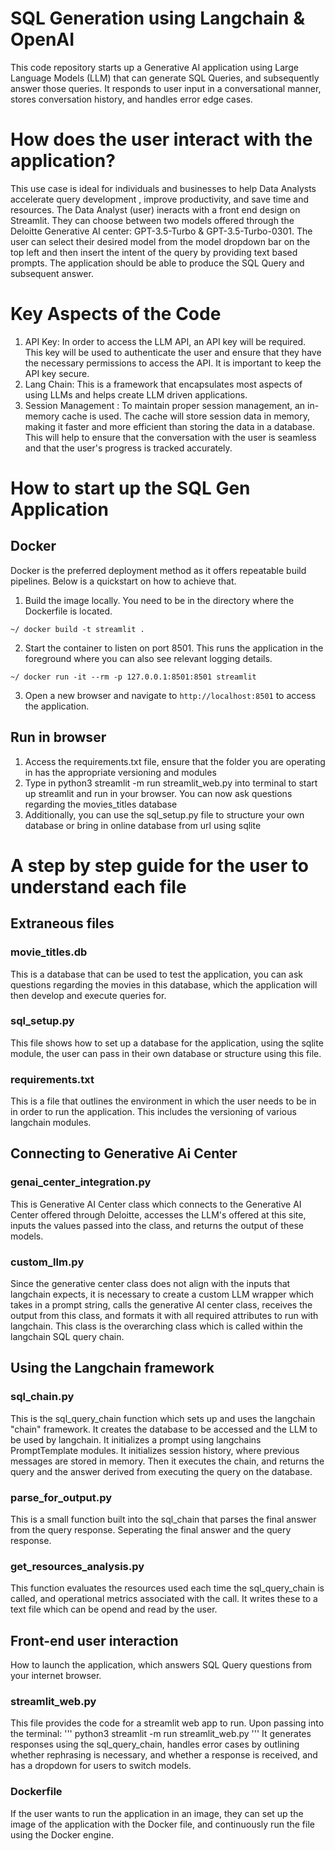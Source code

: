 # SQL Generation using Langchain & OpenAI
This code repository starts up a Generative AI application using Large Language Models (LLM) that can generate SQL Queries, and subsequently answer those queries. It responds to user input in a conversational manner, stores conversation history, and handles error edge cases.

# How does the user interact with the application?
This use case is ideal for individuals and businesses to help Data Analysts accelerate query development , improve productivity, and save time and resources. The Data Analyst (user) ineracts with a front end design on Streamlit. They can choose between two models offered through the Deloitte Generative AI center: GPT-3.5-Turbo & GPT-3.5-Turbo-0301. The user can select their desired model from the model dropdown bar on the top left and then insert the intent of the query by providing text based prompts. The application should be able to produce the SQL Query and subsequent answer. 

# Key Aspects of the Code
1. API Key: In order to access the LLM API, an API key will be required. This key will
be used to authenticate the user and ensure that they have the necessary permissions to
access the API. It is important to keep the API key secure.
2. Lang Chain: This is a framework that encapsulates most aspects of using LLMs and
helps create LLM driven applications.
3. Session Management : To maintain proper session management, an in-memory cache is used. The cache will store session data in memory, making it faster and more efficient than storing the data in a database. This
will help to ensure that the conversation with the user is seamless and that the user's progress is tracked accurately.

# How to start up the SQL Gen Application
## Docker
Docker is the preferred deployment method as it offers repeatable build pipelines.  Below is a quickstart on how to achieve that.
1. Build the image locally.  You need to be in the directory where the Dockerfile is located.
```shell
~/ docker build -t streamlit .
```
2. Start the container to listen on port 8501.  This runs the application in the foreground where you can also see relevant logging details.
```shell
~/ docker run -it --rm -p 127.0.0.1:8501:8501 streamlit
```
3. Open a new browser and navigate to `http://localhost:8501` to access the application.

## Run in browser
1. Access the requirements.txt  file, ensure that the folder you are operating in has the appropriate versioning and modules
2. Type in python3 streamlit -m run streamlit_web.py into terminal to start up streamlit and run in your browser. You can now ask questions regarding the movies_titles database
3. Additionally, you can use the sql_setup.py file to structure your own database or bring in online database from url using sqlite

# A step by step guide for the user to understand each file
## Extraneous files
### movie_titles.db
This is a database that can be used to test the application, you can ask questions regarding the movies in this database, which the application will then develop and execute queries for. 
### sql_setup.py
This file shows how to set up a database for the application, using the sqlite module, the user can pass in their own database or structure using this file.
### requirements.txt
This is a file that outlines the environment in which the user needs to be in in order to run the application. This includes the versioning of various langchain modules.

## Connecting to Generative Ai Center
### genai_center_integration.py
This is Generative AI Center class which connects to the Generative AI Center offered through Deloitte, accesses the LLM's offered at this site, inputs the values passed into the class, and returns the output of these models.
### custom_llm.py
Since the generative center class does not align with the inputs that langchain expects, it is necessary to create a custom LLM wrapper which takes in a prompt string, calls the generative AI center class, receives the output from this class, and formats it with all required attributes to run with langchain. This class is the overarching class which is called within the langchain SQL query chain.
## Using the Langchain framework
### sql_chain.py
This is the sql_query_chain function which sets up and uses the langchain "chain" framework. It creates the database to be accessed and the LLM to be used by langchain. It initializes a prompt using langchains PromptTemplate modules. It initializes session history, where previous messages are stored in memory. Then it executes the chain, and returns the query and the answer derived from executing the query on the database.
### parse_for_output.py
This is a small function built into the sql_chain that parses the final answer from the query response. Seperating the final answer and the query response.
### get_resources_analysis.py
This function evaluates the resources used each time the sql_query_chain is called, and operational metrics associated with the call. It writes these to a text file which can be opend and read by the user.

## Front-end user interaction
How to launch the application, which answers SQL Query questions from your internet browser. 
### streamlit_web.py
This file provides the code for a streamlit web app to run. Upon passing into the terminal:
'''
python3 streamlit -m run streamlit_web.py
'''
It generates responses using the sql_query_chain, handles error cases by outlining whether rephrasing is necessary, and whether a response is received, and has a dropdown for users to switch models.
### Dockerfile
If the user wants to run the application in an image, they can set up the image of the application with the Docker file, and continuously run the file using the Docker engine.
